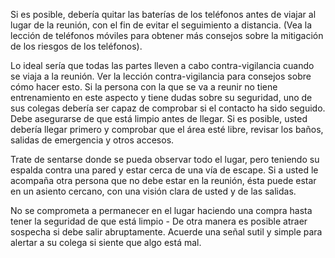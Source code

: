 [Title]: # (Llegar a una reunión)
[Order]: # (3)

Si es posible, debería quitar las baterías de los teléfonos antes de viajar al lugar de la reunión, con el fin de evitar el seguimiento a distancia. (Vea la lección de teléfonos móviles para obtener más consejos sobre la mitigación de los riesgos de los teléfonos).

Lo ideal sería que todas las partes lleven a cabo contra-vigilancia cuando se viaja a la reunión. Ver la lección contra-vigilancia para consejos sobre cómo hacer esto. Si la persona con la que se va a reunir no tiene entrenamiento en este aspecto y tiene dudas sobre su seguridad, uno de sus colegas debería ser capaz de comprobar si el contacto ha sido seguido. Debe asegurarse de que está limpio antes de llegar. Si es posible, usted debería llegar primero y comprobar que el área esté libre, revisar los baños, salidas de emergencia y otros accesos.

Trate de sentarse donde se pueda observar todo el lugar, pero teniendo su espalda contra una pared y estar cerca de una vía de escape. Si a usted le acompaña otra persona que no debe estar en la reunión, ésta puede estar en un asiento cercano, con una visión clara de usted y de las salidas.

No se comprometa a permanecer en el lugar haciendo una compra hasta tener la seguridad de que está limpio - De otra manera es posible atraer sospecha si debe salir abruptamente. Acuerde una señal sutil y simple para alertar a su colega si siente que algo está mal.